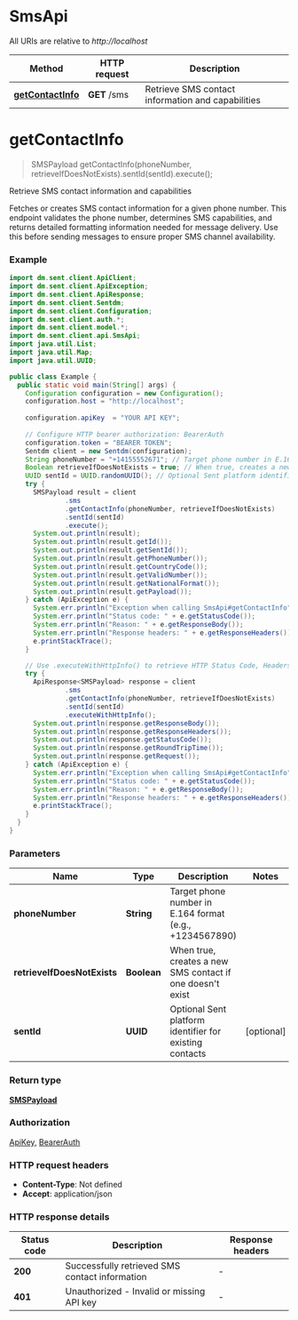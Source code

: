# SmsApi

All URIs are relative to *http://localhost*

| Method | HTTP request | Description |
|------------- | ------------- | -------------|
| [**getContactInfo**](SmsApi.md#getContactInfo) | **GET** /sms | Retrieve SMS contact information and capabilities |


<a name="getContactInfo"></a>
# **getContactInfo**
> SMSPayload getContactInfo(phoneNumber, retrieveIfDoesNotExists).sentId(sentId).execute();

Retrieve SMS contact information and capabilities

Fetches or creates SMS contact information for a given phone number. This endpoint validates the phone number, determines SMS capabilities, and returns detailed formatting information needed for message delivery. Use this before sending messages to ensure proper SMS channel availability.

### Example
```java
import dm.sent.client.ApiClient;
import dm.sent.client.ApiException;
import dm.sent.client.ApiResponse;
import dm.sent.client.Sentdm;
import dm.sent.client.Configuration;
import dm.sent.client.auth.*;
import dm.sent.client.model.*;
import dm.sent.client.api.SmsApi;
import java.util.List;
import java.util.Map;
import java.util.UUID;

public class Example {
  public static void main(String[] args) {
    Configuration configuration = new Configuration();
    configuration.host = "http://localhost";
    
    configuration.apiKey  = "YOUR API KEY";
    
    // Configure HTTP bearer authorization: BearerAuth
    configuration.token = "BEARER TOKEN";
    Sentdm client = new Sentdm(configuration);
    String phoneNumber = "+14155552671"; // Target phone number in E.164 format (e.g., +1234567890)
    Boolean retrieveIfDoesNotExists = true; // When true, creates a new SMS contact if one doesn't exist
    UUID sentId = UUID.randomUUID(); // Optional Sent platform identifier for existing contacts
    try {
      SMSPayload result = client
              .sms
              .getContactInfo(phoneNumber, retrieveIfDoesNotExists)
              .sentId(sentId)
              .execute();
      System.out.println(result);
      System.out.println(result.getId());
      System.out.println(result.getSentId());
      System.out.println(result.getPhoneNumber());
      System.out.println(result.getCountryCode());
      System.out.println(result.getValidNumber());
      System.out.println(result.getNationalFormat());
      System.out.println(result.getPayload());
    } catch (ApiException e) {
      System.err.println("Exception when calling SmsApi#getContactInfo");
      System.err.println("Status code: " + e.getStatusCode());
      System.err.println("Reason: " + e.getResponseBody());
      System.err.println("Response headers: " + e.getResponseHeaders());
      e.printStackTrace();
    }

    // Use .executeWithHttpInfo() to retrieve HTTP Status Code, Headers and Request
    try {
      ApiResponse<SMSPayload> response = client
              .sms
              .getContactInfo(phoneNumber, retrieveIfDoesNotExists)
              .sentId(sentId)
              .executeWithHttpInfo();
      System.out.println(response.getResponseBody());
      System.out.println(response.getResponseHeaders());
      System.out.println(response.getStatusCode());
      System.out.println(response.getRoundTripTime());
      System.out.println(response.getRequest());
    } catch (ApiException e) {
      System.err.println("Exception when calling SmsApi#getContactInfo");
      System.err.println("Status code: " + e.getStatusCode());
      System.err.println("Reason: " + e.getResponseBody());
      System.err.println("Response headers: " + e.getResponseHeaders());
      e.printStackTrace();
    }
  }
}

```

### Parameters

| Name | Type | Description  | Notes |
|------------- | ------------- | ------------- | -------------|
| **phoneNumber** | **String**| Target phone number in E.164 format (e.g., +1234567890) | |
| **retrieveIfDoesNotExists** | **Boolean**| When true, creates a new SMS contact if one doesn&#39;t exist | |
| **sentId** | **UUID**| Optional Sent platform identifier for existing contacts | [optional] |

### Return type

[**SMSPayload**](SMSPayload.md)

### Authorization

[ApiKey](../README.md#ApiKey), [BearerAuth](../README.md#BearerAuth)

### HTTP request headers

 - **Content-Type**: Not defined
 - **Accept**: application/json

### HTTP response details
| Status code | Description | Response headers |
|-------------|-------------|------------------|
| **200** | Successfully retrieved SMS contact information |  -  |
| **401** | Unauthorized - Invalid or missing API key |  -  |

